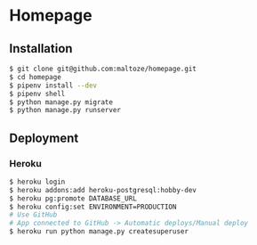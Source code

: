 # Homepage
## Installation
```bash
$ git clone git@github.com:maltoze/homepage.git
$ cd homepage
$ pipenv install --dev
$ pipenv shell
$ python manage.py migrate
$ python manage.py runserver
```
## Deployment
### Heroku
``` bash
$ heroku login
$ heroku addons:add heroku-postgresql:hobby-dev
$ heroku pg:promote DATABASE_URL
$ heroku config:set ENVIRONMENT=PRODUCTION
# Use GitHub
# App connected to GitHub -> Automatic deploys/Manual deploy
$ heroku run python manage.py createsuperuser
```
